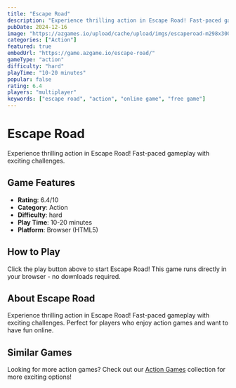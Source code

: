 ```yaml
---
title: "Escape Road"
description: "Experience thrilling action in Escape Road! Fast-paced gameplay with exciting challenges."
pubDate: 2024-12-16
image: "https://azgames.io/upload/cache/upload/imgs/escaperoad-m298x300.webp"
categories: ["Action"]
featured: true
embedUrl: "https://game.azgame.io/escape-road/"
gameType: "action"
difficulty: "hard"
playTime: "10-20 minutes"
popular: false
rating: 6.4
players: "multiplayer"
keywords: ["escape road", "action", "online game", "free game"]
---
```


# Escape Road

Experience thrilling action in Escape Road! Fast-paced gameplay with exciting challenges.

## Game Features

- **Rating**: 6.4/10
- **Category**: Action
- **Difficulty**: hard
- **Play Time**: 10-20 minutes
- **Platform**: Browser (HTML5)

## How to Play

Click the play button above to start Escape Road! This game runs directly in your browser - no downloads required.

## About Escape Road

Experience thrilling action in Escape Road! Fast-paced gameplay with exciting challenges. Perfect for players who enjoy action games and want to have fun online.

## Similar Games

Looking for more action games? Check out our [Action Games](/categories/action) collection for more exciting options!
